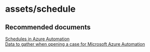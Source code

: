 
<properties
    pageTitle="assets/schedule"
    description="32501560Assetsschedule"
    service="microsoft.automation"
    resource="automationaccounts"
    authors="adoyle"
    displayorder=""
    selfHelpType="generic"
    supportTopicIds="32501560"
    resourceTags=""
    productPesIds="15607"
    cloudEnvironments="MoonCake"
/>

# assets/schedule


## **Recommended documents**
[Schedules in Azure Automation](https://docs.azure.cn/automation/automation-schedules) <br>
[Data to gather when opening a case for Microsoft Azure Automation](https://support.microsoft.com/kb/3178510)
